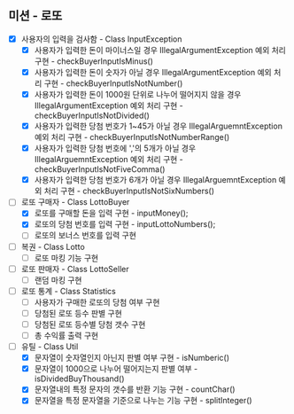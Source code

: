 미션 - 로또
-

- [x] 사용자의 입력을 검사함 - Class InputException
  - [x] 사용자가 입력한 돈이 마이너스일 경우 IllegalArgumentException 예외 처리 구현 - checkBuyerInputIsMinus()
  - [x] 사용자가 입력한 돈이 숫자가 아닐 경우 IllegalArgumentException 예외 처리 구현 - checkBuyerInputIsNotNumber()
  - [x] 사용자가 입력한 돈이 1000원 단위로 나누어 떨어지지 않을 경우 IllegalArgumentException 예외 처리 구현 - checkBuyerInputIsNotDivided()
  - [x] 사용자가 입력한 당첨 번호가 1~45가 아닐 경우 IllegalArguemntException 예외 처리 구현 - checkBuyerInputIsNotNumberRange()
  - [x] 사용자가 입력한 당첨 번호에 ','의 5개가 아닐 경우 IllegalArguemntException 예외 처리 구현 - checkBuyerInputIsNotFiveComma()
  - [x] 사용자가 입력한 당첨 번호가 6개가 아닐 경우 IllegalArguemntException 예외 처리 구현 - checkBuyerInputIsNotSixNumbers()

- [ ] 로또 구매자 - Class LottoBuyer
  - [x] 로또를 구매할 돈을 입력 구현 - inputMoney();
  - [x] 로또의 당첨 번호를 입력 구현 - inputLottoNumbers();
  - [ ] 로또의 보너스 번호를 입력 구현

- [ ] 복권 - Class Lotto
  - [ ] 로또 마킹 기능 구현

-[ ] 로또 판매자 - Class LottoSeller
  - [ ] 랜덤 마킹 구현

-[ ] 로또 통계 - Class Statistics
  - [ ] 사용자가 구매한 로또의 당첨 여부 구현
  - [ ] 당첨된 로또 등수 판별 구현
  - [ ] 당첨된 로또 등수별 당첨 갯수 구현
  - [ ] 총 수익률 출력 구현

-[ ] 유틸 - Class Util
  - [x] 문자열이 숫자열인지 아닌지 판별 여부 구현 - isNumberic()
  - [x] 문자열이 1000으로 나누어 떨어지는지 판별 여부 - isDividedBuyThousand()
  - [x] 문자열내의 특정 문자의 갯수를 반환 기능 구현 - countChar()
  - [x] 문자열을 특정 문자열을 기준으로 나누는 기능 구현 - splitInteger()